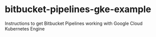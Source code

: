 # bitbucket-pipelines-gke-example
Instructions to get Bitbucket Pipelines working with Google Cloud Kubernetes Engine
